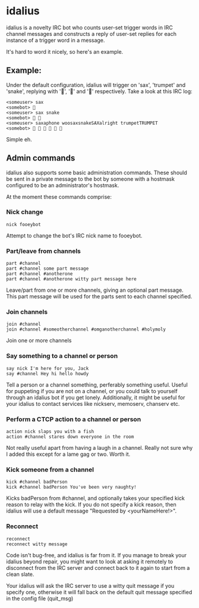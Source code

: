 # idalius

idalius is a novelty IRC bot who counts user-set trigger words in
IRC channel messages and constructs a reply of user-set replies for each
instance of a trigger word in a message.

It's hard to word it nicely, so here's an example.

## Example:

Under the default configuration, idalius will trigger on 'sax', 'trumpet'
and 'snake', replying with '🎷', '🎺' and '🐍' respectively. Take a look at
this IRC log:

	<someuser> sax
	<somebot> 🎷 
	<someuser> sax snake
	<somebot> 🎷 🐍 
	<someuser> saxaphone woosaxsnakeSAXalright trumpetTRUMPET
	<somebot> 🎷 🎷 🐍 🎷 🎺 🎺 

Simple eh.

## Admin commands

idalius also supports some basic administration commands. These should be sent
in a private message to the bot by someone with a hostmask configured to be an
administrator's hostmask.

At the moment these commands comprise:

### Nick change

	nick fooeybot

Attempt to change the bot's IRC nick name to fooeybot.

### Part/leave from channels

	part #channel
	part #channel some part message
	part #channel #anotherone
	part #channel #anotherone witty part message here

Leave/part from one or more channels, giving an optional part message. This
part message will be used for the parts sent to each channel specified.

### Join channels

	join #channel
	join #channel #someotherchannel #omganotherchannel #holymoly

Join one or more channels

### Say something to a channel or person

	say nick I'm here for you, Jack
	say #channel Hey hi hello howdy

Tell a person or a channel something, perferably something useful. Useful for
puppeting if you are not on a channel, or you could talk to yourself through
an idalius bot if you get lonely. Additionally, it might be useful for your
idalius to contact services like nickserv, memoserv, chanserv etc.

### Perform a CTCP action to a channel or person

	action nick slaps you with a fish
	action #channel stares down everyone in the room

Not really useful apart from having a laugh in a channel. Really not sure why
I added this except for a lame gag or two. Worth it.

### Kick someone from a channel

	kick #channel badPerson
	kick #channel badPerson You've been very naughty!

Kicks badPerson from #channel, and optionally takes your specified kick reason
to relay with the kick. If you do not specify a kick reason, then idalius will
use a default message "Requested by <yourNameHere!>".

### Reconnect

	reconnect
	reconnect witty message

Code isn't bug-free, and idalius is far from it. If you manage to break your
idalius beyond repair, you might want to look at asking it remotely to
disconnect from the IRC server and connect back to it again to start from a
clean slate.

Your idalius will ask the IRC server to use a witty quit message if you
specify one, otherwise it will fall back on the default quit message specified
in the config file (quit_msg)
